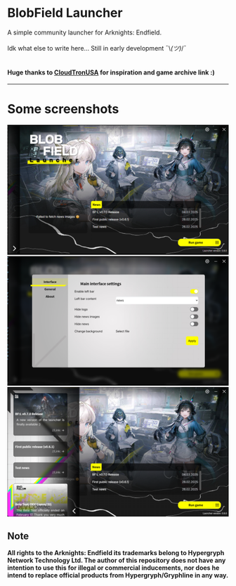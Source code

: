 # BlobField Launcher
A simple community launcher for Arknights: Endfield.<br>
<br>
Idk what else to write here... Still in early development ¯\\_(ツ)_/¯<br>
<br>

#### Huge thanks to [CloudTronUSA](https://github.com/CloudTronUSA) for inspiration and game archive link :)

---
# Some screenshots
![alt text](docs/image.png)
![alt text](docs/image-1.png)
![alt text](docs/image-2.png)

## Note
**All rights to the Arknights: Endfield its trademarks belong to Hypergryph Network Technology Ltd. The author of this repository does not have any intention to use this for illegal or commercial inducements, nor does he intend to replace official products from Hypergryph/Gryphline in any way.**
